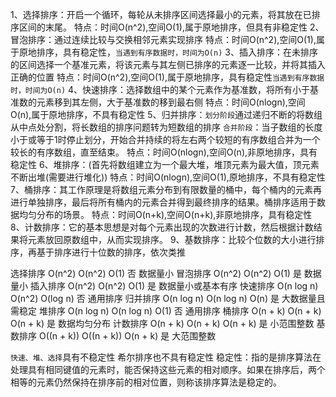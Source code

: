 1、选择排序：开启一个循环，每轮从未排序区间选择最小的元素，将其放在已排序区间的末尾。
特点：时间O(n^2),空间O(1),属于原地排序，但具有非稳定性
2、冒泡排序：通过连续比较与交换相邻元素实现排序
特点：时间O(n^2),空间O(1),属于原地排序，具有稳定性，`当遇到有序数据时，时间为O(n)`
3、插入排序：在未排序的区间选择一个基准元素，将该元素与其左侧已排序的元素逐一比较，并将其插入正确的位置
特点：时间O(n^2),空间O(1),属于原地排序，具有稳定性`当遇到有序数据时，时间为O(n)`
4、快速排序：选择数组中的某个元素作为基准数，将所有小于基准数的元素移到其左侧，大于基准数的移到最右侧
特点：时间O(nlogn),空间O(n),属于原地排序，不具有稳定性
5、归并排序：`划分阶段`通过递归不断的将数组从中点处分割，将长数组的排序问题转为短数组的排序
`合并阶段`：当子数组的长度小于或等于1时停止划分，开始合并持续的将左右两个较短的有序数组合并为一个较长的有序数组，直至结束。
特点：时间O(nlogn),空间O(n),非原地排序，具有稳定性
6、堆排序：(首先将数组建立为一个最大堆，堆顶元素为最大值，顶元素不断出堆(需要进行堆化))
特点：时间O(nlogn),空间O(1),原地排序，不具有稳定性
7、桶排序：其工作原理是将数组元素分布到有限数量的桶中，每个桶内的元素再进行单独排序，最后将所有桶内的元素合并得到最终排序的结果。桶排序适用于数据均匀分布的场景。
特点：时间O(n+k),空间O(n+k),非原地排序，具有稳定性
8、计数排序：它的基本思想是对每个元素出现的次数进行计数，然后根据计数结果将元素放回原数组中，从而实现排序。
9、基数排序：比较个位数的大小进行排序，再基于排序进行十位数的排序，依次类推

选择排序	O(n^2)	     O(n^2)	     O(1)	     否	     数据量小
冒泡排序	O(n^2)	     O(n^2)	     O(1)	     是	     数据量小
插入排序	O(n^2)	     O(n^2)	     O(1)	     是	     数据量小或基本有序
快速排序	O(n log n)	 O(n^2)	     O(log n)	 否	     通用排序
归并排序	O(n log n)	 O(n log n)	 O(n)	     是	     大数据量且需稳定
堆排序	    O(n log n)	 O(n log n)	 O(1)	     否	     通用排序
桶排序	    O(n + k)	 O(n + k)	 O(n + k)	 是	     数据均匀分布
计数排序	O(n + k)	 O(n + k)	 O(n + k)	 是	     小范围整数
基数排序	O((n + k))	 O((n + k)) O(n + k)	 是	     大范围整数

`快速、堆、选择`具有不稳定性  希尔排序也不具有稳定性
稳定性：指的是排序算法在处理具有相同键值的元素时，能否保持这些元素的相对顺序。如果在排序后，两个相等的元素仍然保持在排序前的相对位置，则称该排序算法是稳定的。